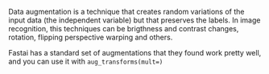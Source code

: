 Data augmentation is a technique that creates random variations of the input data (the independent variable) but that preserves the labels. 
In image recognition, this techniques can be brigthness and contrast changes, rotation, flipping perspective warping and others. 

Fastai has a standard set of augmentations that they found work pretty well, and you can use it with `aug_transforms(mult=)`



